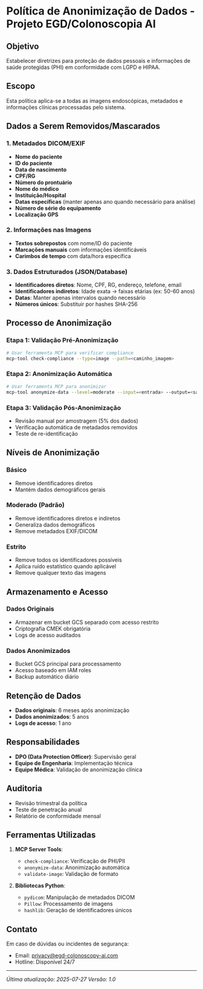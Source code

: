 # Política de Anonimização de Dados - Projeto EGD/Colonoscopia AI

## Objetivo
Estabelecer diretrizes para proteção de dados pessoais e informações de saúde protegidas (PHI) em conformidade com LGPD e HIPAA.

## Escopo
Esta política aplica-se a todas as imagens endoscópicas, metadados e informações clínicas processadas pelo sistema.

## Dados a Serem Removidos/Mascarados

### 1. Metadados DICOM/EXIF
- **Nome do paciente**
- **ID do paciente** 
- **Data de nascimento**
- **CPF/RG**
- **Número do prontuário**
- **Nome do médico**
- **Instituição/Hospital**
- **Datas específicas** (manter apenas ano quando necessário para análise)
- **Número de série do equipamento**
- **Localização GPS**

### 2. Informações nas Imagens
- **Textos sobrepostos** com nome/ID do paciente
- **Marcações manuais** com informações identificáveis
- **Carimbos de tempo** com data/hora específica

### 3. Dados Estruturados (JSON/Database)
- **Identificadores diretos**: Nome, CPF, RG, endereço, telefone, email
- **Identificadores indiretos**: Idade exata → faixas etárias (ex: 50-60 anos)
- **Datas**: Manter apenas intervalos quando necessário
- **Números únicos**: Substituir por hashes SHA-256

## Processo de Anonimização

### Etapa 1: Validação Pré-Anonimização
```bash
# Usar ferramenta MCP para verificar compliance
mcp-tool check-compliance --type=image --path=<caminho_imagem>
```

### Etapa 2: Anonimização Automática
```bash
# Usar ferramenta MCP para anonimizar
mcp-tool anonymize-data --level=moderate --input=<entrada> --output=<saida>
```

### Etapa 3: Validação Pós-Anonimização
- Revisão manual por amostragem (5% dos dados)
- Verificação automática de metadados removidos
- Teste de re-identificação

## Níveis de Anonimização

### Básico
- Remove identificadores diretos
- Mantém dados demográficos gerais

### Moderado (Padrão)
- Remove identificadores diretos e indiretos
- Generaliza dados demográficos
- Remove metadados EXIF/DICOM

### Estrito
- Remove todos os identificadores possíveis
- Aplica ruído estatístico quando aplicável
- Remove qualquer texto das imagens

## Armazenamento e Acesso

### Dados Originais
- Armazenar em bucket GCS separado com acesso restrito
- Criptografia CMEK obrigatória
- Logs de acesso auditados

### Dados Anonimizados
- Bucket GCS principal para processamento
- Acesso baseado em IAM roles
- Backup automático diário

## Retenção de Dados
- **Dados originais**: 6 meses após anonimização
- **Dados anonimizados**: 5 anos
- **Logs de acesso**: 1 ano

## Responsabilidades
- **DPO (Data Protection Officer)**: Supervisão geral
- **Equipe de Engenharia**: Implementação técnica
- **Equipe Médica**: Validação de anonimização clínica

## Auditoria
- Revisão trimestral da política
- Teste de penetração anual
- Relatório de conformidade mensal

## Ferramentas Utilizadas
1. **MCP Server Tools**:
   - `check-compliance`: Verificação de PHI/PII
   - `anonymize-data`: Anonimização automática
   - `validate-image`: Validação de formato

2. **Bibliotecas Python**:
   - `pydicom`: Manipulação de metadados DICOM
   - `Pillow`: Processamento de imagens
   - `hashlib`: Geração de identificadores únicos

## Contato
Em caso de dúvidas ou incidentes de segurança:
- Email: privacy@egd-colonoscopy-ai.com
- Hotline: Disponível 24/7

---
*Última atualização: 2025-07-27*
*Versão: 1.0*